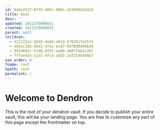 ```yaml
---
id: 6a4a312f-8ff9-400c-888c-d33848bd2d14
title: Root
desc: ''
updated: 1611370496651
created: 1611370496655
parent: null
children:
  - 421122a1-5816-4e8d-a614-679281fa15f4
  - e86ac3ab-dbe1-47a1-bcd7-9df0d0490b40
  - 9934892c-5c88-4f8f-ae86-4087fb62c28f
  - fffee934-1237-4fc5-a85b-2af2146494b7
nav_order: 0
fname: root
hpath: root
permalink: /
---
```

# Welcome to Dendron

This is the root of your dendron vault. If you decide to publish your entire vault, this will be your landing page. You are free to customize any part of this page except the frontmatter on top. 


